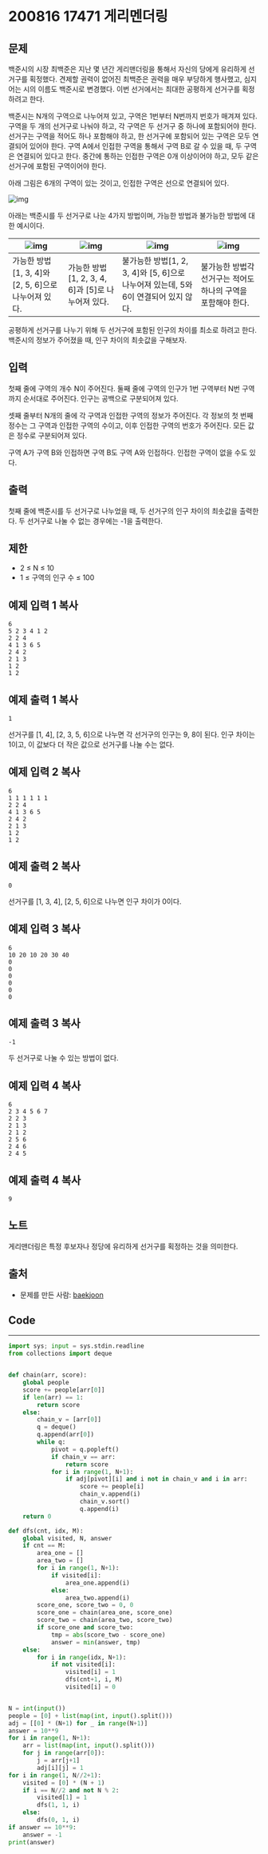 # 200816 17471 게리멘더링

## 문제

백준시의 시장 최백준은 지난 몇 년간 게리맨더링을 통해서 자신의 당에게 유리하게 선거구를 획정했다. 견제할 권력이 없어진 최백준은 권력을 매우 부당하게 행사했고, 심지어는 시의 이름도 백준시로 변경했다. 이번 선거에서는 최대한 공평하게 선거구를 획정하려고 한다.

백준시는 N개의 구역으로 나누어져 있고, 구역은 1번부터 N번까지 번호가 매겨져 있다. 구역을 두 개의 선거구로 나눠야 하고, 각 구역은 두 선거구 중 하나에 포함되어야 한다. 선거구는 구역을 적어도 하나 포함해야 하고, 한 선거구에 포함되어 있는 구역은 모두 연결되어 있어야 한다. 구역 A에서 인접한 구역을 통해서 구역 B로 갈 수 있을 때, 두 구역은 연결되어 있다고 한다. 중간에 통하는 인접한 구역은 0개 이상이어야 하고, 모두 같은 선거구에 포함된 구역이어야 한다.

아래 그림은 6개의 구역이 있는 것이고, 인접한 구역은 선으로 연결되어 있다.

![img](images/preview-7561329.png)

아래는 백준시를 두 선거구로 나눈 4가지 방법이며, 가능한 방법과 불가능한 방법에 대한 예시이다.

| ![img](images/preview-20200816160215890.png)        | ![img](images/preview-20200816160221445.png)      | ![img](images/preview-20200816160225907.png)                 | ![img](images/preview-20200816160230311.png)                 |
| --------------------------------------------------- | ------------------------------------------------- | ------------------------------------------------------------ | ------------------------------------------------------------ |
| 가능한 방법[1, 3, 4]와 [2, 5, 6]으로 나누어져 있다. | 가능한 방법[1, 2, 3, 4, 6]과 [5]로 나누어져 있다. | 불가능한 방법[1, 2, 3, 4]와 [5, 6]으로 나누어져 있는데, 5와 6이 연결되어 있지 않다. | 불가능한 방법각 선거구는 적어도 하나의 구역을 포함해야 한다. |

공평하게 선거구를 나누기 위해 두 선거구에 포함된 인구의 차이를 최소로 하려고 한다. 백준시의 정보가 주어졌을 때, 인구 차이의 최솟값을 구해보자.

## 입력

첫째 줄에 구역의 개수 N이 주어진다. 둘째 줄에 구역의 인구가 1번 구역부터 N번 구역까지 순서대로 주어진다. 인구는 공백으로 구분되어져 있다.

셋째 줄부터 N개의 줄에 각 구역과 인접한 구역의 정보가 주어진다. 각 정보의 첫 번째 정수는 그 구역과 인접한 구역의 수이고, 이후 인접한 구역의 번호가 주어진다. 모든 값은 정수로 구분되어져 있다.

구역 A가 구역 B와 인접하면 구역 B도 구역 A와 인접하다. 인접한 구역이 없을 수도 있다.

## 출력

첫째 줄에 백준시를 두 선거구로 나누었을 때, 두 선거구의 인구 차이의 최솟값을 출력한다. 두 선거구로 나눌 수 없는 경우에는 -1을 출력한다.

## 제한

- 2 ≤ N ≤ 10
- 1 ≤ 구역의 인구 수 ≤ 100

## 예제 입력 1 복사

```
6
5 2 3 4 1 2
2 2 4
4 1 3 6 5
2 4 2
2 1 3
1 2
1 2
```

## 예제 출력 1 복사

```
1
```

선거구를 [1, 4], [2, 3, 5, 6]으로 나누면 각 선거구의 인구는 9, 8이 된다. 인구 차이는 1이고, 이 값보다 더 작은 값으로 선거구를 나눌 수는 없다.

## 예제 입력 2 복사

```
6
1 1 1 1 1 1
2 2 4
4 1 3 6 5
2 4 2
2 1 3
1 2
1 2
```

## 예제 출력 2 복사

```
0
```

선거구를 [1, 3, 4], [2, 5, 6]으로 나누면 인구 차이가 0이다.

## 예제 입력 3 복사

```
6
10 20 10 20 30 40
0
0
0
0
0
0
```

## 예제 출력 3 복사

```
-1
```

두 선거구로 나눌 수 있는 방법이 없다.

## 예제 입력 4 복사

```
6
2 3 4 5 6 7
2 2 3
2 1 3
2 1 2
2 5 6
2 4 6
2 4 5
```

## 예제 출력 4 복사

```
9
```

## 노트

게리맨더링은 특정 후보자나 정당에 유리하게 선거구를 획정하는 것을 의미한다.

## 출처

- 문제를 만든 사람: [baekjoon](https://www.acmicpc.net/user/baekjoon)

## Code

---

```python
import sys; input = sys.stdin.readline
from collections import deque


def chain(arr, score):
    global people
    score += people[arr[0]]
    if len(arr) == 1:
        return score
    else:
        chain_v = [arr[0]]
        q = deque()
        q.append(arr[0])
        while q:
            pivot = q.popleft()
            if chain_v == arr:
                return score
            for i in range(1, N+1):
                if adj[pivot][i] and i not in chain_v and i in arr:
                    score += people[i]
                    chain_v.append(i)
                    chain_v.sort()
                    q.append(i)
    return 0

def dfs(cnt, idx, M):
    global visited, N, answer
    if cnt == M:
        area_one = []
        area_two = []
        for i in range(1, N+1):
            if visited[i]:
                area_one.append(i)
            else:
                area_two.append(i)
        score_one, score_two = 0, 0
        score_one = chain(area_one, score_one)
        score_two = chain(area_two, score_two)
        if score_one and score_two:
            tmp = abs(score_two - score_one)
            answer = min(answer, tmp)
    else:
        for i in range(idx, N+1):
            if not visited[i]:
                visited[i] = 1
                dfs(cnt+1, i, M)
                visited[i] = 0


N = int(input())
people = [0] + list(map(int, input().split()))
adj = [[0] * (N+1) for _ in range(N+1)]
answer = 10**9
for i in range(1, N+1):
    arr = list(map(int, input().split()))
    for j in range(arr[0]):
        j = arr[j+1]
        adj[i][j] = 1
for i in range(1, N//2+1):
    visited = [0] * (N + 1)
    if i == N//2 and not N % 2:
        visited[1] = 1
        dfs(1, 1, i)
    else:
        dfs(0, 1, i)
if answer == 10**9:
    answer = -1
print(answer)
```

